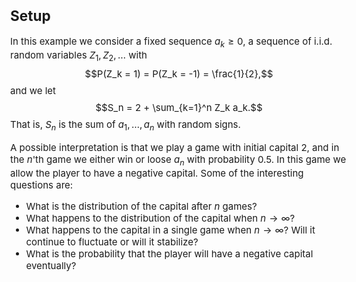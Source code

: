 <!-- Customization of default CSS -->
<head>
<style>
body {font-size: 15px;}
</style>
</head>


Setup
-----

In this example we consider a fixed sequence $a_k \geq 0$, a sequence of 
i.i.d. random variables $Z_1, Z_2, \ldots$ with  
$$P(Z_k = 1) = P(Z_k = -1) = \frac{1}{2},$$
and we let 
$$S_n = 2 + \sum_{k=1}^n Z_k a_k.$$
That is, $S_n$ is the sum of $a_1, \ldots, a_n$ with random signs.  

A possible interpretation is that we play a game with initial capital 2, and in the $n$'th 
game we either win or loose $a_n$ with probability 0.5. In this game we allow the player to 
have a negative capital. Some of the interesting questions are:

* What is the distribution of the capital after $n$ games?
* What happens to the distribution of the capital when $n \to \infty$?
* What happens to the capital in a single game when $n \to \infty$? 
Will it continue to fluctuate or will it stabilize?
* What is the probability that the player will have a negative capital eventually?






